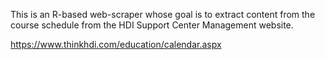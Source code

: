 This is an R-based web-scraper whose goal is to extract content from the course schedule from the HDI Support Center Management website.

https://www.thinkhdi.com/education/calendar.aspx
